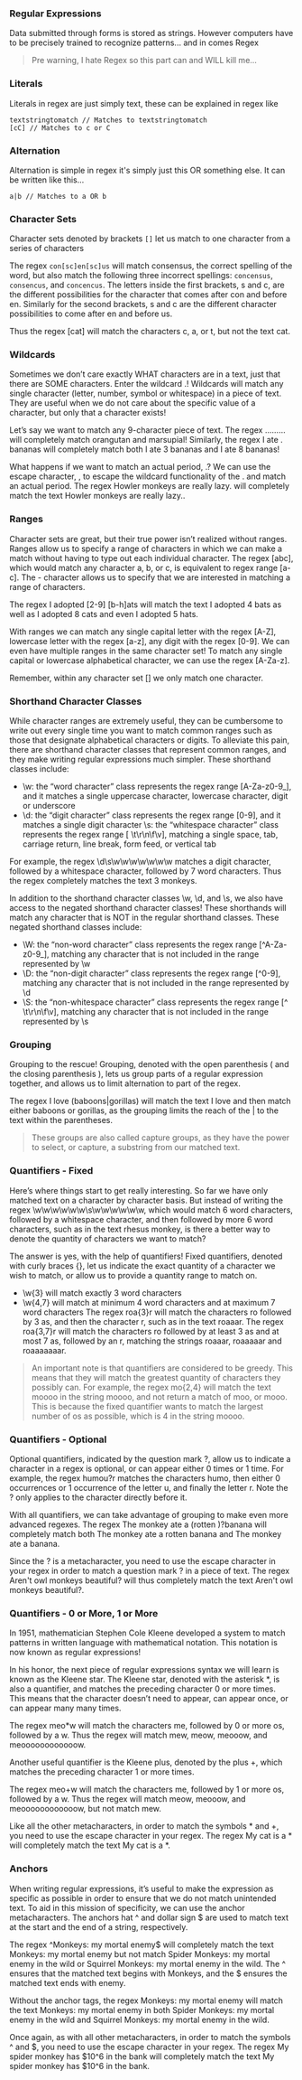 ### Regular Expressions

Data submitted through forms is stored as strings. However computers have to be precisely trained to recognize patterns... and in comes Regex

> Pre warning, I hate Regex so this part can and WILL kill me...

### Literals

Literals in regex are just simply text, these can be explained in regex like

```UTF-8
textstringtomatch // Matches to textstringtomatch
[cC] // Matches to c or C
```

### Alternation

Alternation is simple in regex it's simply just this OR something else. It can be written like this...

```UTF-8
a|b // Matches to a OR b
```

### Character Sets

Character sets denoted by brackets `[]` let us match to one character from a series of characters

The regex `con[sc]en[sc]us` will match consensus, the correct spelling of the word, but also match the following three incorrect spellings: `concensus`, `consencus`, and `concencus`. The letters inside the first brackets, s and c, are the different possibilities for the character that comes after con and before en. Similarly for the second brackets, s and c are the different character possibilities to come after en and before us.

Thus the regex [cat] will match the characters c, a, or t, but not the text cat.

### Wildcards

Sometimes we don’t care exactly WHAT characters are in a text, just that there are SOME characters. Enter the wildcard .! Wildcards will match any single character (letter, number, symbol or whitespace) in a piece of text. They are useful when we do not care about the specific value of a character, but only that a character exists!

Let’s say we want to match any 9-character piece of text. The regex ......... will completely match orangutan and marsupial! Similarly, the regex I ate . bananas will completely match both I ate 3 bananas and I ate 8 bananas!

What happens if we want to match an actual period, .? We can use the escape character, \, to escape the wildcard functionality of the . and match an actual period. The regex Howler monkeys are really lazy\. will completely match the text Howler monkeys are really lazy..

### Ranges

Character sets are great, but their true power isn’t realized without ranges. Ranges allow us to specify a range of characters in which we can make a match without having to type out each individual character. The regex [abc], which would match any character a, b, or c, is equivalent to regex range [a-c]. The - character allows us to specify that we are interested in matching a range of characters.

The regex I adopted [2-9] [b-h]ats will match the text I adopted 4 bats as well as I adopted 8 cats and even I adopted 5 hats.

With ranges we can match any single capital letter with the regex [A-Z], lowercase letter with the regex [a-z], any digit with the regex [0-9]. We can even have multiple ranges in the same character set! To match any single capital or lowercase alphabetical character, we can use the regex [A-Za-z].

Remember, within any character set [] we only match one character.

### Shorthand Character Classes

While character ranges are extremely useful, they can be cumbersome to write out every single time you want to match common ranges such as those that designate alphabetical characters or digits. To alleviate this pain, there are shorthand character classes that represent common ranges, and they make writing regular expressions much simpler. These shorthand classes include:

- \w: the “word character” class represents the regex range [A-Za-z0-9_], and it matches a single uppercase character, lowercase character, digit or underscore
- \d: the “digit character” class represents the regex range [0-9], and it matches a single digit character
\s: the “whitespace character” class represents the regex range [ \t\r\n\f\v], matching a single space, tab, carriage return, line break, form feed, or vertical tab

For example, the regex \d\s\w\w\w\w\w\w\w matches a digit character, followed by a whitespace character, followed by 7 word characters. Thus the regex completely matches the text 3 monkeys.

In addition to the shorthand character classes \w, \d, and \s, we also have access to the negated shorthand character classes! These shorthands will match any character that is NOT in the regular shorthand classes. These negated shorthand classes include:

- \W: the “non-word character” class represents the regex range [^A-Za-z0-9_], matching any character that is not included in the range represented by \w
- \D: the “non-digit character” class represents the regex range [^0-9], matching any character that is not included in the range represented by \d
- \S: the “non-whitespace character” class represents the regex range [^ \t\r\n\f\v], matching any character that is not included in the range represented by \s

### Grouping

Grouping to the rescue! Grouping, denoted with the open parenthesis ( and the closing parenthesis ), lets us group parts of a regular expression together, and allows us to limit alternation to part of the regex.

The regex I love (baboons|gorillas) will match the text I love and then match either baboons or gorillas, as the grouping limits the reach of the | to the text within the parentheses.

> These groups are also called capture groups, as they have the power to select, or capture, a substring from our matched text.

### Quantifiers - Fixed

Here’s where things start to get really interesting. So far we have only matched text on a character by character basis. But instead of writing the regex \w\w\w\w\w\w\s\w\w\w\w\w\w, which would match 6 word characters, followed by a whitespace character, and then followed by more 6 word characters, such as in the text rhesus monkey, is there a better way to denote the quantity of characters we want to match?

The answer is yes, with the help of quantifiers! Fixed quantifiers, denoted with curly braces {}, let us indicate the exact quantity of a character we wish to match, or allow us to provide a quantity range to match on.

- \w{3} will match exactly 3 word characters
- \w{4,7} will match at minimum 4 word characters and at maximum 7 word characters
The regex roa{3}r will match the characters ro followed by 3 as, and then the character r, such as in the text roaaar. The regex roa{3,7}r will match the characters ro followed by at least 3 as and at most 7 as, followed by an r, matching the strings roaaar, roaaaaar and roaaaaaaar.

> An important note is that quantifiers are considered to be greedy. This means that they will match the greatest quantity of characters they possibly can. For example, the regex mo{2,4} will match the text moooo in the string moooo, and not return a match of moo, or mooo. This is because the fixed quantifier wants to match the largest number of os as possible, which is 4 in the string moooo.

### Quantifiers - Optional

Optional quantifiers, indicated by the question mark ?, allow us to indicate a character in a regex is optional, or can appear either 0 times or 1 time. For example, the regex humou?r matches the characters humo, then either 0 occurrences or 1 occurrence of the letter u, and finally the letter r. Note the ? only applies to the character directly before it.

With all quantifiers, we can take advantage of grouping to make even more advanced regexes. The regex The monkey ate a (rotten )?banana will completely match both The monkey ate a rotten banana and The monkey ate a banana.

Since the ? is a metacharacter, you need to use the escape character in your regex in order to match a question mark ? in a piece of text. The regex Aren't owl monkeys beautiful\? will thus completely match the text Aren't owl monkeys beautiful?.

### Quantifiers - 0 or More, 1 or More

In 1951, mathematician Stephen Cole Kleene developed a system to match patterns in written language with mathematical notation. This notation is now known as regular expressions!

In his honor, the next piece of regular expressions syntax we will learn is known as the Kleene star. The Kleene star, denoted with the asterisk *, is also a quantifier, and matches the preceding character 0 or more times. This means that the character doesn’t need to appear, can appear once, or can appear many many times.

The regex meo*w will match the characters me, followed by 0 or more os, followed by a w. Thus the regex will match mew, meow, meooow, and meoooooooooooow.

Another useful quantifier is the Kleene plus, denoted by the plus +, which matches the preceding character 1 or more times.

The regex meo+w will match the characters me, followed by 1 or more os, followed by a w. Thus the regex will match meow, meooow, and meoooooooooooow, but not match mew.

Like all the other metacharacters, in order to match the symbols * and +, you need to use the escape character in your regex. The regex My cat is a \* will completely match the text My cat is a *.

### Anchors

When writing regular expressions, it’s useful to make the expression as specific as possible in order to ensure that we do not match unintended text. To aid in this mission of specificity, we can use the anchor metacharacters. The anchors hat ^ and dollar sign $ are used to match text at the start and the end of a string, respectively.

The regex ^Monkeys: my mortal enemy$ will completely match the text Monkeys: my mortal enemy but not match Spider Monkeys: my mortal enemy in the wild or Squirrel Monkeys: my mortal enemy in the wild. The ^ ensures that the matched text begins with Monkeys, and the $ ensures the matched text ends with enemy.

Without the anchor tags, the regex Monkeys: my mortal enemy will match the text Monkeys: my mortal enemy in both Spider Monkeys: my mortal enemy in the wild and Squirrel Monkeys: my mortal enemy in the wild.

Once again, as with all other metacharacters, in order to match the symbols ^ and $, you need to use the escape character in your regex. The regex My spider monkey has \$10\^6 in the bank will completely match the text My spider monkey has $10^6 in the bank.